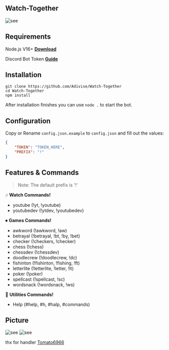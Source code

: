 ## Watch-Together

![see](https://i.imgur.com/5qeHuGr.jpg)

## Requirements

Node.js V16+ **[Download](https://nodejs.org/dist/v17.0.1/node-v17.0.1-x64.msi)**

Discord Bot Token **[Guide](https://discordjs.guide/preparations/setting-up-a-bot-application.html#creating-your-bot)**

## Installation

```
git clone https://github.com/Adivise/Watch-Together
cd Watch-Together
npm install
```
After installation finishes you can use `node .` to start the bot.

## Configuration

Copy or Rename `config.json.example` to `config.json` and fill out the values:

```json
{
    "TOKEN": "TOKEN_HERE",
    "PREFIX": "!"
}
```

## Features & Commands

> Note: The default prefix is '!'

🎶 **Watch Commands!** 
- youtube (!yt, !youtube)
- youtubedev (!ytdev, !youtubedev)

⏺ **Games Commands!**
- awkword (!awkword, !aw)
- betrayal (!betrayal, !bt, !by, !bet)
- checker (!checkers, !checker)
- chess (!chess)
- chessdev (!chessdev)
- doodlecrew (!doodlecrew, !dc)
- fishinton (!fishinton, !fishing, !ft)
- letterlite (!letterlite, !letter, !lt)
- poker (!poker)
- spellcast (!spellcast, !sc)
- wordsnack (!wordsnack, !ws)

📑 **Utilities Commands!**
- Help (#help, #h, #halp, #commands)

## Picture

![see](https://i.imgur.com/lIysU6A.png)
![see](https://i.imgur.com/c2vFUyI.png)
		
thx for handler [Tomato6966](https://github.com/Tomato6966)

